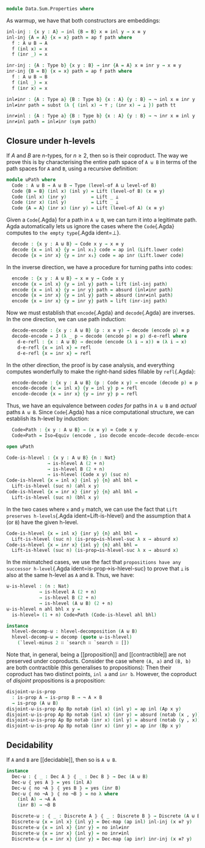 <!--
```agda
open import 1Lab.Reflection.HLevel
open import 1Lab.HLevel.Retracts
open import 1Lab.HLevel.Universe
open import 1Lab.HLevel
open import 1Lab.Equiv
open import 1Lab.Path
open import 1Lab.Type

open import Data.List.Base
open import Data.Sum.Base
open import Data.Dec
```
-->

```agda
module Data.Sum.Properties where
```

As warmup, we have that both constructors are embeddings:

<!--
```agda
private variable
  a b c d : Level
  A B C D : Type a
```
-->

```agda
inl-inj : {x y : A} → inl {B = B} x ≡ inl y → x ≡ y
inl-inj {A = A} {x = x} path = ap f path where
  f : A ⊎ B → A
  f (inl x) = x
  f (inr _) = x

inr-inj : {A : Type b} {x y : B} → inr {A = A} x ≡ inr y → x ≡ y
inr-inj {B = B} {x = x} path = ap f path where
  f : A ⊎ B → B
  f (inl _) = x
  f (inr x) = x

inl≠inr : {A : Type a} {B : Type b} {x : A} {y : B} → ¬ inl x ≡ inr y
inl≠inr path = subst (λ { (inl x) → ⊤ ; (inr x) → ⊥ }) path tt

inr≠inl : {A : Type a} {B : Type b} {x : A} {y : B} → ¬ inr x ≡ inl y
inr≠inl path = inl≠inr (sym path)
```

## Closure under h-levels

If $A$ and $B$ are $n$-types, for $n \ge 2$, then so is their coproduct.
The way we prove this is by characterising the entire path space of `A ⊎
B` in terms of the path spaces for `A` and `B`, using a recursive
definition:

```agda
module ⊎Path where
  Code : A ⊎ B → A ⊎ B → Type (level-of A ⊔ level-of B)
  Code {B = B} (inl x) (inl y) = Lift (level-of B) (x ≡ y)
  Code (inl x) (inr y)         = Lift _ ⊥
  Code (inr x) (inl y)         = Lift _ ⊥
  Code {A = A} (inr x) (inr y) = Lift (level-of A) (x ≡ y)
```

Given a `Code`{.Agda} for a path in `A ⊎ B`, we can turn it into a
legitimate path. Agda automatically lets us ignore the cases where
the `Code`{.Agda} computes to `the empty type`{.Agda ident=⊥}.

```agda
  decode : {x y : A ⊎ B} → Code x y → x ≡ y
  decode {x = inl x} {y = inl x₁} code = ap inl (Lift.lower code)
  decode {x = inr x} {y = inr x₁} code = ap inr (Lift.lower code)
```

In the inverse direction, we have a procedure for turning paths into
codes:

```agda
  encode : {x y : A ⊎ B} → x ≡ y → Code x y
  encode {x = inl x} {y = inl y} path = lift (inl-inj path)
  encode {x = inl x} {y = inr y} path = absurd (inl≠inr path)
  encode {x = inr x} {y = inl y} path = absurd (inr≠inl path)
  encode {x = inr x} {y = inr y} path = lift (inr-inj path)
```

Now we must establish that `encode`{.Agda} and `decode`{.Agda} are
inverses. In the one direction, we can use path induction:

```agda
  decode-encode : {x y : A ⊎ B} (p : x ≡ y) → decode (encode p) ≡ p
  decode-encode = J (λ _ p → decode (encode p) ≡ p) d-e-refl where
    d-e-refl : {x : A ⊎ B} → decode (encode (λ i → x)) ≡ (λ i → x)
    d-e-refl {x = inl x} = refl
    d-e-refl {x = inr x} = refl
```

In the other direction, the proof is by case analysis, and everything
computes wonderfully to make the right-hand sides fillable by
`refl`{.Agda}:

```agda
  encode-decode : {x y : A ⊎ B} (p : Code x y) → encode (decode p) ≡ p
  encode-decode {x = inl x} {y = inl y} p = refl
  encode-decode {x = inr x} {y = inr y} p = refl
```

Thus, we have an equivalence between _codes for_ paths in `A ⊎ B` and
_actual_ paths `A ⊎ B`. Since `Code`{.Agda} has a nice computational
structure, we can establish its h-level by induction:

```agda
  Code≃Path : {x y : A ⊎ B} → (x ≡ y) ≃ Code x y
  Code≃Path = Iso→Equiv (encode , iso decode encode-decode decode-encode)
```

```agda
open ⊎Path

Code-is-hlevel : {x y : A ⊎ B} {n : Nat}
               → is-hlevel A (2 + n)
               → is-hlevel B (2 + n)
               → is-hlevel (Code x y) (suc n)
Code-is-hlevel {x = inl x} {inl y} {n} ahl bhl =
  Lift-is-hlevel (suc n) (ahl x y)
Code-is-hlevel {x = inr x} {inr y} {n} ahl bhl =
  Lift-is-hlevel (suc n) (bhl x y)
```

In the two cases where `x` and `y` match, we can use the fact that `Lift
preserves h-levels`{.Agda ident=Lift-is-hlevel} and the assumption that
`A` (or `B`) have the given h-level.

```agda
Code-is-hlevel {x = inl x} {inr y} {n} ahl bhl =
  Lift-is-hlevel (suc n) (is-prop→is-hlevel-suc λ x → absurd x)
Code-is-hlevel {x = inr x} {inl y} {n} ahl bhl =
  Lift-is-hlevel (suc n) (is-prop→is-hlevel-suc λ x → absurd x)
```

In the mismatched cases, we use the fact that `propositions have any
successor h-level`{.Agda ident=is-prop→is-hlevel-suc} to prove that `⊥` is
also at the same h-level as `A` and `B`. Thus, we have:

```agda
⊎-is-hlevel : (n : Nat)
            → is-hlevel A (2 + n)
            → is-hlevel B (2 + n)
            → is-hlevel (A ⊎ B) (2 + n)
⊎-is-hlevel n ahl bhl x y =
  is-hlevel≃ (1 + n) Code≃Path (Code-is-hlevel ahl bhl)

instance
  hlevel-decomp-⊎ : hlevel-decomposition (A ⊎ B)
  hlevel-decomp-⊎ = decomp (quote ⊎-is-hlevel)
    (`level-minus 2 ∷ `search ∷ `search ∷ [])
```

<!--
```agda
module _ {ℓ} {A : n-Type ℓ 2} where
  _ : is-hlevel (∣ A ∣ ⊎ ∣ A ∣) 5
  _ = hlevel!
```
-->

Note that, in general, being a [[proposition]] and [[contractible]]
are not preserved under coproducts. Consider the case where `(A, a)` and
`(B, b)` are both contractible (this generalises to propositions): Then
their coproduct has two distinct points, `in­l a` and `inr b`. However,
the coproduct of _disjoint_ propositions is a proposition:

```agda
disjoint-⊎-is-prop
  : is-prop A → is-prop B → ¬ A × B
  → is-prop (A ⊎ B)
disjoint-⊎-is-prop Ap Bp notab (inl x) (inl y) = ap inl (Ap x y)
disjoint-⊎-is-prop Ap Bp notab (inl x) (inr y) = absurd (notab (x , y))
disjoint-⊎-is-prop Ap Bp notab (inr x) (inl y) = absurd (notab (y , x))
disjoint-⊎-is-prop Ap Bp notab (inr x) (inr y) = ap inr (Bp x y)
```

## Decidability

If `A` and `B` are [[decidable]], then so is `A ⊎ B`.

```agda
instance
  Dec-⊎ : ⦃ _ : Dec A ⦄ ⦃ _ : Dec B ⦄ → Dec (A ⊎ B)
  Dec-⊎ ⦃ yes A ⦄ = yes (inl A)
  Dec-⊎ ⦃ no ¬A ⦄ ⦃ yes B ⦄ = yes (inr B)
  Dec-⊎ ⦃ no ¬A ⦄ ⦃ no ¬B ⦄ = no λ where
    (inl A) → ¬A A
    (inr B) → ¬B B

  Discrete-⊎ : ⦃ _ : Discrete A ⦄ ⦃ _ : Discrete B ⦄ → Discrete (A ⊎ B)
  Discrete-⊎ {x = inl x} {inl y} = Dec-map (ap inl) inl-inj (x ≡? y)
  Discrete-⊎ {x = inl x} {inr y} = no inl≠inr
  Discrete-⊎ {x = inr x} {inl y} = no inr≠inl
  Discrete-⊎ {x = inr x} {inr y} = Dec-map (ap inr) inr-inj (x ≡? y)
```

<!--
```agda
x≠inl→x≡inr : (x : A ⊎ B) → ¬ Σ[ y ∈ A ] (x ≡ inl y) → Σ[ y ∈ B ] (x ≡ inr y)
x≠inl→x≡inr (inl y) p = absurd (p (y , refl))
x≠inl→x≡inr (inr y) p = y , refl


x≠inr→x≡inl : (x : A ⊎ B) → ¬ Σ[ y ∈ B ] (x ≡ inr y) → Σ[ y ∈ A ] (x ≡ inl y)
x≠inr→x≡inl (inl y) p = y , refl
x≠inr→x≡inl (inr y) p = absurd (p (y , refl))
```
-->